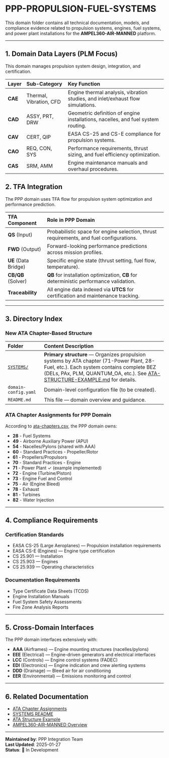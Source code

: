 # PPP-PROPULSION-FUEL-SYSTEMS

This domain folder contains all technical documentation, models, and compliance evidence related to propulsion systems, engines, fuel systems, and power plant installations for the **AMPEL360-AIR-MANNED** platform.

---

## 1. Domain Data Layers (PLM Focus)

This domain manages propulsion system design, integration, and certification.

| Layer | Sub-Category | Key Function |
| :--- | :--- | :--- |
| **CAE** | Thermal, Vibration, CFD | Engine thermal analysis, vibration studies, and inlet/exhaust flow simulations. |
| **CAD** | ASSY, PRT, DRW | Geometric definition of engine installations, nacelles, and fuel system routing. |
| **CAV** | CERT, QIP | EASA CS-25 and CS-E compliance for propulsion systems. |
| **CAO** | REQ, CON, SYS | Performance requirements, thrust sizing, and fuel efficiency optimization. |
| **CAS** | SRM, AMM | Engine maintenance manuals and overhaul procedures. |

## 2. TFA Integration

The PPP domain uses TFA flow for propulsion system optimization and performance prediction.

| TFA Component | Role in PPP Domain |
| :--- | :--- |
| **QS** (Input) | Probabilistic space for engine selection, thrust requirements, and fuel configurations. |
| **FWD** (Output) | Forward-looking performance predictions across mission profiles. |
| **UE** (Data Bridge) | Specific engine state (thrust setting, fuel flow, temperature). |
| **CB/QB** (Solver) | **QB** for installation optimization, **CB** for deterministic performance validation. |
| **Traceability** | All engine data indexed via **UTCS** for certification and maintenance tracking. |

---

## 3. Directory Index

### New ATA Chapter-Based Structure

| Folder | Content Description |
| :--- | :--- |
| [`SYSTEMS/`](./SYSTEMS/) | **Primary structure** — Organizes propulsion systems by ATA chapter (71-Power Plant, 28-Fuel, etc.). Each system contains complete BEZ (DELs, PAx, PLM, QUANTUM_OA, etc.). See [ATA-STRUCTURE-EXAMPLE.md](../ATA-STRUCTURE-EXAMPLE.md) for details. |
| `domain-config.yaml` | Domain-level configuration file (to be created). |
| `README.md` | This file — domain overview and guidance. |

### ATA Chapter Assignments for PPP Domain

According to [ata-chapters.csv](../../../../1-DIMENSIONS/CANONICAL-TAXONOMY/ata-chapters.csv), the PPP domain owns:

- **28** - Fuel Systems
- **49** - Airborne Auxiliary Power (APU)
- **54** - Nacelles/Pylons (shared with AAA)
- **60** - Standard Practices - Propeller/Rotor
- **61** - Propellers/Propulsors
- **70** - Standard Practices - Engine
- **71** - Power Plant ✓ (example implemented)
- **72** - Engine (Turbine/Piston)
- **73** - Engine Fuel and Control
- **75** - Air (Engine Bleed)
- **78** - Exhaust
- **81** - Turbines
- **82** - Water Injection

---

## 4. Compliance Requirements

### Certification Standards
- EASA CS-25 (Large Aeroplanes) — Propulsion installation requirements
- EASA CS-E (Engines) — Engine type certification
- CS 25.901 — Installation
- CS 25.903 — Engines
- CS 25.939 — Operating characteristics

### Documentation Requirements
- Type Certificate Data Sheets (TCDS)
- Engine Installation Manuals
- Fuel System Safety Assessments
- Fire Zone Analysis Reports

---

## 5. Cross-Domain Interfaces

The PPP domain interfaces extensively with:

- **AAA** (Airframes) — Engine mounting structures (nacelles/pylons)
- **EEE** (Electrical) — Engine-driven generators and electrical interfaces
- **LCC** (Controls) — Engine control systems (FADEC)
- **EDI** (Electronics) — Engine indication and crew alerting systems
- **DDD** (Drainage) — Bleed air for air conditioning
- **EER** (Environmental) — Emissions monitoring and control

---

## 6. Related Documentation

- [ATA Chapter Assignments](../../../../1-DIMENSIONS/CANONICAL-TAXONOMY/ata-chapters.README.md)
- [SYSTEMS README](./SYSTEMS/README.md)
- [ATA Structure Example](../ATA-STRUCTURE-EXAMPLE.md)
- [AMPEL360-AIR-MANNED Overview](../../README.md)

---

**Maintained by**: PPP Integration Team  
**Last Updated**: 2025-01-27  
**Status**: 🚧 In Development
